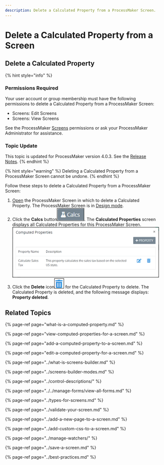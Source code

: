 ```yaml
---
description: Delete a Calculated Property from a ProcessMaker Screen.
---
```


# Delete a Calculated Property from a Screen

## Delete a Calculated Property

{% hint style="info" %}
### Permissions Required

Your user account or group membership must have the following permissions to delete a Calculated Property from a ProcessMaker Screen:

* Screens: Edit Screens
* Screens: View Screens

See the ProcessMaker [Screens](../../../../processmaker-administration/permission-descriptions-for-users-and-groups.md#screens) permissions or ask your ProcessMaker Administrator for assistance.

### Topic Update

This topic is updated for ProcessMaker version 4.0.3. See the [Release Notes](https://processmaker.gitbook.io/processmaker-release-notes/processmaker-4.0.x/processmaker-4.0.3-release-notes#screen-builder-1).
{% endhint %}

{% hint style="warning" %}
Deleting a Calculated Property from a ProcessMaker Screen cannot be undone.
{% endhint %}

Follow these steps to delete a Calculated Property from a ProcessMaker Screen:

1. [Open](../../manage-forms/view-all-forms.md) the ProcessMaker Screen in which to delete a Calculated Property. The ProcessMaker Screen is in [Design mode](../screens-builder-modes.md#editor-mode).
2. Click the **Calcs** button![](../../../../.gitbook/assets/computed-properties-button-screens-builder-processes.png). The **Calculated Properties** screen displays all Calculated Properties for this ProcessMaker Screen. ![](../../../../.gitbook/assets/computed-properties-screen-with-property-screens-builder-processes.png)
3. Click the **Delete** icon![](../../../../.gitbook/assets/trash-icon-process-modeler-processes.png) for the Calculated Property to delete. The Calculated Property is deleted, and the following message displays: **Property deleted**.

## Related Topics

{% page-ref page="what-is-a-computed-property.md" %}

{% page-ref page="view-computed-properties-for-a-screen.md" %}

{% page-ref page="add-a-computed-property-to-a-screen.md" %}

{% page-ref page="edit-a-computed-property-for-a-screen.md" %}

{% page-ref page="../what-is-screens-builder.md" %}

{% page-ref page="../screens-builder-modes.md" %}

{% page-ref page="../control-descriptions/" %}

{% page-ref page="../../manage-forms/view-all-forms.md" %}

{% page-ref page="../types-for-screens.md" %}

{% page-ref page="../validate-your-screen.md" %}

{% page-ref page="../add-a-new-page-to-a-screen.md" %}

{% page-ref page="../add-custom-css-to-a-screen.md" %}

{% page-ref page="../manage-watchers/" %}

{% page-ref page="../save-a-screen.md" %}

{% page-ref page="../best-practices.md" %}

